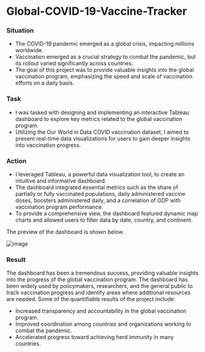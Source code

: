 # Global-COVID-19-Vaccine-Tracker

### Situation

- The COVID-19 pandemic emerged as a global crisis, impacting millions worldwide.
- Vaccination emerged as a crucial strategy to combat the pandemic, but its rollout varied significantly across countries.
- The goal of this project was to provide valuable insights into the global vaccination program, emphasizing the speed and scale of vaccination efforts on a daily basis.
  
### Task

- I was tasked with designing and implementing an interactive Tableau dashboard to explore key metrics related to the global vaccination program.
- Utilizing the Our World in Data COVID vaccination dataset, I aimed to present real-time data visualizations for users to gain deeper insights into vaccination progress.

### Action

- I leveraged Tableau, a powerful data visualization tool, to create an intuitive and informative dashboard.
- The dashboard integrated essential metrics such as the share of partially or fully vaccinated populations, daily administered vaccine doses, boosters administered daily, and a correlation of GDP with vaccination program performance.
- To provide a comprehensive view, the dashboard featured dynamic map charts and allowed users to filter data by date, country, and continent.

The preview of the dashboard is shown below.

![image](https://github.com/akeni1999/Global-COVID-19-Vaccine-Tracker/assets/66996868/40955cdc-5e70-4cf9-a62e-d28ae3de9513)

### Result

The dashboard has been a tremendous success, providing valuable insights into the progress of the global vaccination program. The dashboard has been widely used by policymakers, researchers, and the general public to track vaccination progress and identify areas where additional resources are needed. Some of the quantifiable results of the project include:
- Increased transparency and accountability in the global vaccination program.
- Improved coordination among countries and organizations working to combat the pandemic.
- Accelerated progress toward achieving herd immunity in many countries.
